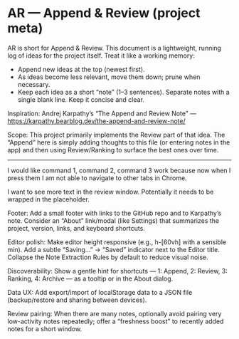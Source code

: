 # AR — Append & Review (project meta)

AR is short for Append & Review. This document is a lightweight, running log of ideas for the project itself. Treat it like a working memory:

- Append new ideas at the top (newest first).
- As ideas become less relevant, move them down; prune when necessary.
- Keep each idea as a short “note” (1–3 sentences). Separate notes with a single blank line. Keep it concise and clear.

Inspiration: Andrej Karpathy’s “The Append and Review Note” — https://karpathy.bearblog.dev/the-append-and-review-note/

Scope: This project primarily implements the Review part of that idea. The “Append” here is simply adding thoughts to this file (or entering notes in the app) and then using Review/Ranking to surface the best ones over time.

---

I would like command 1, command 2, command 3 work because now when I press them I am not able to navigate to other tabs in Chrome. 

I want to see more text in the review window. Potentially it needs to be wrapped in the placeholder. 

Footer: Add a small footer with links to the GitHub repo and to Karpathy’s note. Consider an “About” link/modal (like Settings) that summarizes the project, version, links, and keyboard shortcuts.

Editor polish: Make editor height responsive (e.g., h-[60vh] with a sensible min). Add a subtle “Saving…” → “Saved” indicator next to the Editor title. Collapse the Note Extraction Rules by default to reduce visual noise.

Discoverability: Show a gentle hint for shortcuts — 1: Append, 2: Review, 3: Ranking, 4: Archive — as a tooltip or in the About dialog.

Data UX: Add export/import of localStorage data to a JSON file (backup/restore and sharing between devices).

Review pairing: When there are many notes, optionally avoid pairing very low-activity notes repeatedly; offer a “freshness boost” to recently added notes for a short window.

